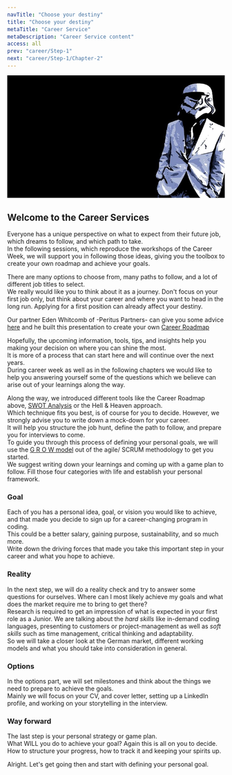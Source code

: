 ```yaml
---
navTitle: "Choose your destiny"
title: "Choose your destiny"
metaTitle: "Career Service"
metaDescription: "Career Service content"
access: all
prev: "career/Step-1"
next: "career/Step-1/Chapter-2"
---
```


![starwars trooper](./Jobtrooper.jpg)

## Welcome to the Career Services

Everyone has a unique perspective on what to expect from their future job, which dreams to follow, and which path to take.  
In the following sessions, which reproduce the workshops of the Career Week, we will support you in following those ideas, giving you the toolbox to create your own roadmap and achieve your goals.

There are many options to choose from, many paths to follow, and a lot of different job titles to select.  
We really would like you to think about it as a journey. Don't focus on your first job only, but think about your career and where you want to head in the long run. Applying for a first position can already affect your destiny.

Our partner Eden Whitcomb of -Peritus Partners- can give you some advice [here](https://mtor.io/) and he built this presentation to create your own [Career Roadmap](./career/peritus.pdf)

Hopefully, the upcoming information, tools, tips, and insights help you making your decision on where you can shine the most.  
It is more of a process that can start here and will continue over the next years.  
During career week as well as in the following chapters we would like to help you answering yourself some of the questions which we believe can arise out of your learnings along the way.

Along the way, we introduced different tools like the Career Roadmap above, [SWOT Analysis](https://www.thecoachingtoolscompany.com/what-is-a-swot-analysis-everything-you-need-to-know/) or the Hell & Heaven approach.  
Which technique fits you best, is of course for you to decide. However, we strongly advise you to write down a mock-down for your career.  
It will help you structure the job hunt, define the path to follow, and prepare you for interviews to come.  
To guide you through this process of defining your personal goals, we will use the [G R O W model](https://www.agilecentre.com/resources/article/grow-model-explained/) out of the agile/ SCRUM methodology to get you started.  
We suggest writing down your learnings and coming up with a game plan to follow.
Fill those four categories with life and establish your personal framework.

### Goal

Each of you has a personal idea, goal, or vision you would like to achieve, and that made you decide to sign up for a career-changing program in coding.  
This could be a better salary, gaining purpose, sustainability, and so much more.  
Write down the driving forces that made you take this important step in your career and what you hope to achieve.

### Reality

In the next step, we will do a reality check and try to answer some questions for ourselves.
Where can I most likely achieve my goals and what does the market require me to bring to get there?  
Research is required to get an impression of what is expected in your first role as a Junior.
We are talking about the _hard skills_ like in-demand coding languages, presenting to customers or project-management as well as _soft skills_ such as time management, critical thinking and adaptability.  
So we will take a closer look at the German market, different working models and what you should take into consideration in general.

### Options

In the options part, we will set milestones and think about the things we need to prepare to achieve the goals.  
Mainly we will focus on your CV, and cover letter, setting up a LinkedIn profile, and working on your storytelling in the interview.

### Way forward

The last step is your personal strategy or game plan.  
What WILL you do to achieve your goal? Again this is all on you to decide.  
How to structure your progress, how to track it and keeping your spirits up.

Alright. Let's get going then and start with defining your personal goal.
